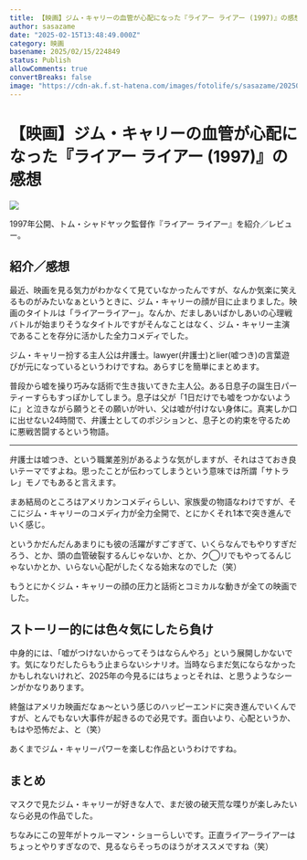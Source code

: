 ```yaml
---
title: 【映画】ジム・キャリーの血管が心配になった『ライアー ライアー (1997)』の感想
author: sasazame
date: "2025-02-15T13:48:49.000Z"
category: 映画
basename: 2025/02/15/224849
status: Publish
allowComments: true
convertBreaks: false
image: "https://cdn-ak.f.st-hatena.com/images/fotolife/s/sasazame/20250215/20250215195516.png"
---
```

# 【映画】ジム・キャリーの血管が心配になった『ライアー ライアー (1997)』の感想

![](https://cdn-ak.f.st-hatena.com/images/fotolife/s/sasazame/20250215/20250215195516.png)

1997年公開、トム・シャドヤック監督作『ライアー ライアー』を紹介／レビュー。

<!-- Extended Body -->

## 紹介／感想

最近、映画を見る気力がわかなくて見ていなかったんですが、なんか気楽に笑えるものがみたいなぁというときに、ジム・キャリーの顔が目に止まりました。映画のタイトルは「ライアーライアー」。なんか、だましあいばかしあいの心理戦バトルが始まりそうなタイトルですがそんなことはなく、ジム・キャリー主演であることを存分に活かした全力コメディでした。

ジム・キャリー扮する主人公は弁護士。lawyer(弁護士)とlier(嘘つき)の言葉遊びが元になっているというわけですね。あらすじを簡単にまとめます。

普段から嘘を操り巧みな話術で生き抜いてきた主人公。ある日息子の誕生日パーティーすらもすっぽかしてしまう。息子は父が「1日だけでも嘘をつかないように」と泣きながら願うとその願いが叶い、父は嘘が付けない身体に。真実しか口に出せない24時間で、弁護士としてのポジションと、息子との約束を守るために悪戦苦闘するという物語。

* * *

弁護士は嘘つき、という職業差別があるような気がしますが、それはさておき良いテーマですよね。思ったことが伝わってしまうという意味では所謂「サトラレ」モノでもあると言えます。

まあ結局のところはアメリカンコメディらしい、家族愛の物語なわけですが、そこにジム・キャリーのコメディ力が全力全開で、とにかくそれ1本で突き進んでいく感じ。

というかだんだんあまりにも彼の活躍がすごすぎて、いくらなんでもやりすぎだろう、とか、頭の血管破裂するんじゃないか、とか、ク◯リでもやってるんじゃないかとか、いらない心配がしたくなる始末なのでした（笑）

もうとにかくジム・キャリーの顔の圧力と話術とコミカルな動きが全ての映画でした。

## ストーリー的には色々気にしたら負け

中身的には、「嘘がつけないからってそうはならんやろ」という展開しかないです。気になりだしたらもう止まらないシナリオ。当時ならまだ気にならなかったかもしれないけれど、2025年の今見るにはちょっとそれは、と思うようなシーンがかなりあります。

終盤はアメリカ映画だなぁ～という感じのハッピーエンドに突き進んでいくんですが、とんでもない大事件が起きるので必見です。面白いより、心配というか、もはや恐怖だよ、と（笑）

あくまでジム・キャリーパワーを楽しむ作品というわけですね。

## まとめ

マスクで見たジム・キャリーが好きな人で、まだ彼の破天荒な喋りが楽しみたいなら必見の作品でした。

ちなみにこの翌年がトゥルーマン・ショーらしいです。正直ライアーライアーはちょっとやりすぎなので、見るならそっちのほうがオススメですね（笑）